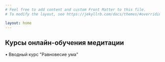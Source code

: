 ```yaml
---
# Feel free to add content and custom Front Matter to this file.
# To modify the layout, see https://jekyllrb.com/docs/themes/#overriding-theme-defaults

layout: home
---
```


Курсы онлайн-обучения медитации
---
• Вводный курс "Равновесие ума"
